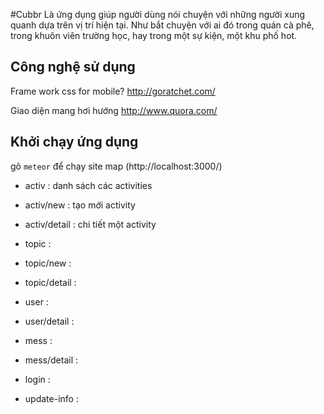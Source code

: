 #Cubbr
Là ứng dụng giúp người dùng nói chuyện với những người xung quanh dựa trên vị trí hiện tại. Như bắt chuyện với ai đó trong quán cà phê, trong khuôn viên trường học, hay trong một sự kiện, một khu phố hot.


## Công nghệ sử dụng
Frame work css for mobile?
http://goratchet.com/

Giao diện mang hơi hướng
http://www.quora.com/

## Khởi chạy ứng dụng
gõ `meteor` để chạy
site map (http://localhost:3000/)

  - activ          : danh sách các activities
  - activ/new      : tạo mới activity
  - activ/detail   : chi tiết một activity

  - topic          :
  - topic/new      :
  - topic/detail   :

  - user           :
  - user/detail    :

  - mess           :
  - mess/detail    :

  - login          :
  - update-info    :
